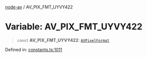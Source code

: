 [node-av](../globals.md) / AV\_PIX\_FMT\_UYVY422

# Variable: AV\_PIX\_FMT\_UYVY422

> `const` **AV\_PIX\_FMT\_UYVY422**: [`AVPixelFormat`](../type-aliases/AVPixelFormat.md)

Defined in: [constants.ts:1011](https://github.com/seydx/av/blob/f8631fc881b394300b1479f511d55cf1c370a87f/src/constants/constants.ts#L1011)
